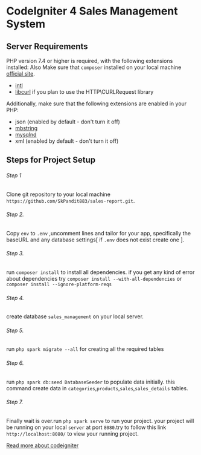 # CodeIgniter 4 Sales Management System
## Server Requirements

PHP version 7.4 or higher is required, with the following extensions installed:
Also Make sure that `composer` installed on your local machine [official site](https://getcomposer.org/).

- [intl](http://php.net/manual/en/intl.requirements.php)
- [libcurl](http://php.net/manual/en/curl.requirements.php) if you plan to use the HTTP\CURLRequest library

Additionally, make sure that the following extensions are enabled in your PHP:

- json (enabled by default - don't turn it off)
- [mbstring](http://php.net/manual/en/mbstring.installation.php)
- [mysqlnd](http://php.net/manual/en/mysqlnd.install.php)
- xml (enabled by default - don't turn it off)

## Steps for Project Setup

<h6>Step 1</h6>

Clone git repository to your local machine `https://github.com/SkPandit883/sales-report.git`.
<h6>Step 2.</h6>

<!-- ## Steps for Project Setup -->
Copy `env` to `.env` ,uncomment lines and tailor for your app, specifically the baseURL
and any database settings[ if `.env` does not exist create one ].
<h6>Step 3.</h6>

run  `composer install` to install all dependencies.
if you get any kind of error about dependencies try `composer install --with-all-dependencies` or `composer install --ignore-platform-reqs`


<h6>Step 4.</h6>
<!-- ## Steps for Project Setup -->

create database `sales_management` on your local server.


<h6>Step 5.</h6>
<!-- ## Steps for Project Setup -->

run `php spark migrate --all` for  creating  all the required tables
<h6>Step 6.</h6>
<!-- ## Steps for Project Setup -->

run `php spark db:seed DatabaseSeeder` to populate data initially.
this command create data in `categories`,`products`,`sales`,`sales_details` tables.
<h6>Step 7.</h6>
<!-- ## Steps for Project Setup -->

Finally wait is over.run `php spark serve` to run your project.
your project will be running on your local `server` at port `8080`.try to 
follow this link `http://localhost:8080/` to view your running project.


<!-- ## Follow official documentation to explore about Codeigniter/4 -->
[Read more about codeigniter](https://www.codeigniter.com/user_guide/index.html)




